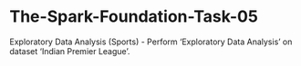 # The-Spark-Foundation-Task-05
Exploratory Data Analysis (Sports) - Perform ‘Exploratory Data Analysis’ on dataset ‘Indian Premier League’.
